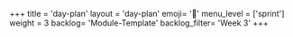 +++
title = 'day-plan'
layout = 'day-plan'
emoji= '📝'
menu_level = ['sprint']
weight = 3
backlog= 'Module-Template'
backlog_filter= 'Week 3'
+++


